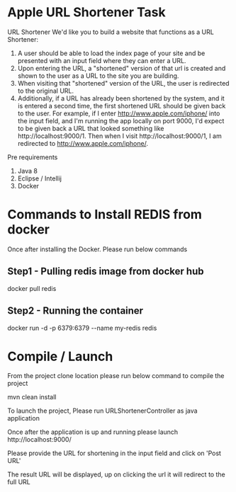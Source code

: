 # Apple URL Shortener Task

URL Shortener
We'd like you to build a website that functions as a URL Shortener:
1. A user should be able to load the index page of your site and be presented with an input field where they can enter a URL.
2. Upon entering the URL, a "shortened" version of that url is created and shown to the user as a URL to the site you are building.
3. When visiting that "shortened" version of the URL, the user is redirected to the original URL.
4. Additionally, if a URL has already been shortened by the system, and it is entered a second time, the first shortened URL should be given back to the user.
   For example, if I enter http://www.apple.com/iphone/ into the input field, and I'm running the app locally on port 9000, I'd expect to be given back a URL that looked something like http://localhost:9000/1. Then when I visit http://localhost:9000/1, I am redirected to http://www.apple.com/iphone/.


Pre requirements
1. Java 8
2. Eclipse / Intellij
3. Docker

# Commands to Install REDIS from docker
Once after installing the Docker. Please run below commands
## Step1 - Pulling redis image from docker hub
docker pull redis
## Step2 - Running the container
docker run -d -p 6379:6379 --name my-redis redis


# Compile / Launch

From the project clone location please run below command to compile the project

mvn clean install

To launch the project, Please run URLShortenerController as java application


Once after the application is up and running please launch http://localhost:9000/

Please provide the URL for shortening in the input field and click on 'Post URL'

The result URL will be displayed, up on clicking the url it will redirect to the full URL




